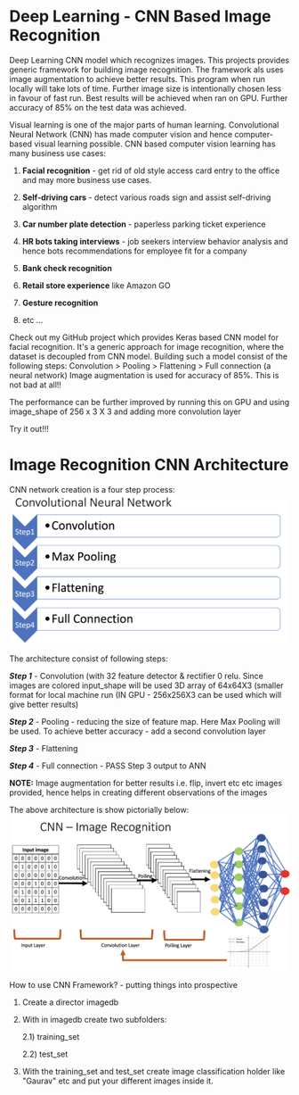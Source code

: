 # Deep Learning - CNN Based Image Recognition

Deep Learning CNN model which recognizes images. This projects provides generic framework for building image recognition. The framework als uses image augmentation to achieve better results. This program when run locally will take lots of time. Further image size is intentionally chosen less in favour of fast run. Best results will be achieved when ran on GPU. Further accuracy of 85% on the test data was achieved.


Visual learning is one of the major parts of human learning. Convolutional Neural Network (CNN) has made computer vision and hence computer-based visual learning possible. CNN based computer vision learning has many business use cases:

1. **Facial recognition** - get rid of old style access card entry to the office and may more business use cases.

2. **Self-driving cars** - detect various roads sign and assist self-driving algorithm

3. **Car number plate detection** - paperless parking ticket experience

4. **HR bots taking interviews** - job seekers interview behavior analysis and hence bots recommendations for employee fit for a company

5. **Bank check recognition**

6. **Retail store experience** like Amazon GO

7. **Gesture recognition**

8. etc ...

Check out my GitHub project which provides Keras based CNN model for facial recognition. It's a generic approach for image recognition, where the dataset is decoupled from CNN model. Building such a model consist of the following steps:
Convolution > Pooling > Flattening > Full connection (a neural network)
Image augmentation is used for accuracy of 85%. This is not bad at all!!

The performance can be further improved by running this on GPU and using image_shape of 256 x 3 X 3 and adding more convolution layer

Try it out!!!


# Image Recognition CNN Architecture

CNN network creation is a four step process:
![alt text](./CNNSteps.png)

The architecture consist of following steps:

**_Step 1_** - Convolution (with 32 feature detector & rectifier 0 relu. Since images are colored input_shape will be used 3D array of 64x64X3 (smaller format for local machine run (IN GPU - 256x256X3 can be used which will give better results)

**_Step 2_** - Pooling - reducing the size of feature map. Here Max Pooling will be used. To achieve better accuracy - add a second convolution layer

**_Step 3_** - Flattening

**_Step 4_** - Full connection - PASS Step 3 output to ANN

**NOTE:** Image augmentation for better results i.e. flip, invert etc etc images provided, hence helps in creating different observations of the images

The above architecture is show pictorially below:
![alt text](./CNNImageRecognition.png)

 How to use CNN Framework? - putting things into prospective

1. Create a director imagedb

2. With in imagedb create two subfolders:

    2.1) training_set
  
    2.2) test_set
  
3. With the training_set and test_set create image classification holder like "Gaurav" etc and put your different images inside it.

